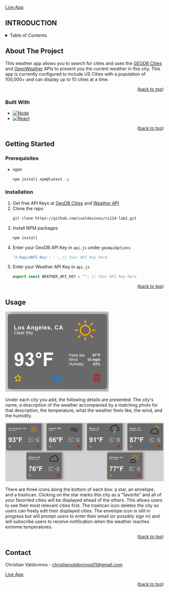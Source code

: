 <a name="readme-top"></a>
[Live App](https://christianvaldovinos.com/weather)

## INTRODUCTION

<!-- TABLE OF CONTENTS -->
<details>
  <summary>Table of Contents</summary>
  <ol>
    <li>
      <a href="#about-the-project">About The Project</a>
      <ul>
        <li><a href="#built-with">Built With</a></li>
      </ul>
    </li>
    <li>
      <a href="#getting-started">Getting Started</a>
      <ul>
        <li><a href="#prerequisites">Prerequisites</a></li>
        <li><a href="#installation">Installation</a></li>
      </ul>
    </li>
    <li><a href="#usage">Usage</a></li>
    <li><a href="#contact">Contact</a></li>
  </ol>
</details>



<!-- ABOUT THE PROJECT -->
## About The Project

[//]: # (Video of App)

This weather app allows you to search for cities and uses the [GEODB Cities](https://rapidapi.com/wirefreethought/api/geodb-cities) and [OpenWeather](https://openweathermap.org/api) APIs to present you the current weather in this city. This app is currently configured to include US Cities with a population of 100,000+ and can display up to 10 cities at a time.

<p align="right">(<a href="#readme-top">back to top</a>)</p>



### Built With
* [![Node][Node.js]][Node-url]
* [![React][React.js]][React-url]

<p align="right">(<a href="#readme-top">back to top</a>)</p>



<!-- GETTING STARTED -->
## Getting Started

### Prerequisites

* npm
  ```sh
  npm install npm@latest -g
  ```

### Installation

1. Get free API Keys at [GeoDB Cities](https://rapidapi.com/wirefreethought/api/geodb-cities/) and [Weather API](https://openweathermap.org/api)
2. Clone the repo
   ```sh
   git clone https://github.com/cvaldovinos/cs124-lab2.git
   ```
3. Install NPM packages
   ```sh
   npm install
   ```
4. Enter your GeoDB API Key in `api.js` under ```geoApiOptions```
   ```js
   'X-RapidAPI-Key': '', // Your API Key here
   ```
5. Enter your Weather API Key in `api.js`
   ```js
   export const WEATHER_API_KEY = ""; // Your API Key here
   ```
   
<p align="right">(<a href="#readme-top">back to top</a>)</p>



<!-- USAGE EXAMPLES -->
## Usage

![CityImage](public/CityImage.png)

Under each city you add, the following details are presented: The city's name, a description of the weather accompanied by a matching photo for that description, the temperature, what the weather feels like, the wind, and the humidity.

![VariousCitiesImage](public/VariousCitiesImage.png)

There are three icons along the bottom of each box: a star, an envelope, and a trashcan. Clicking on the star marks this city as a "favorite" and all of your favorited cities will be displayed ahead of the others. This allows users to see their most relevant cities first. The trashcan icon deletes the city so users can freely edit their displayed cities. The envelope icon is still in progress but will prompt users to enter their email (or possibly sign in) and will subscribe users to receive notification when the weather reaches extreme temperatures.

<p align="right">(<a href="#readme-top">back to top</a>)</p>


<!-- CONTACT -->
## Contact

Christian Valdovinos - christianvaldovinos01@gmail.com

[Live App](https://christianvaldovinos.com/weather)

<p align="right">(<a href="#readme-top">back to top</a>)</p>



<!-- MARKDOWN LINKS & IMAGES -->
<!-- https://www.markdownguide.org/basic-syntax/#reference-style-links -->
[Node.js]: https://img.shields.io/badge/Node.js-339933?style=for-the-badge&logo=nodedotjs&logoColor=white
[Node-url]: https://nodejs.org/
[React.js]: https://img.shields.io/badge/React-20232A?style=for-the-badge&logo=react&logoColor=61DAFB
[React-url]: https://reactjs.org/
